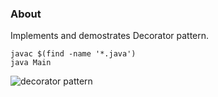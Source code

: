 ### About  

Implements and demostrates Decorator pattern.  

```javac $(find -name '*.java')```   
```java Main```

![decorator pattern](decorator.jpg)